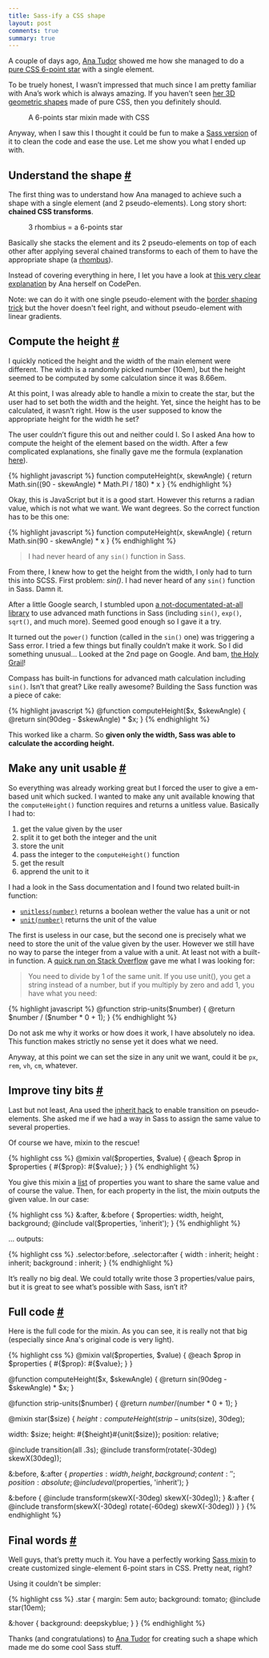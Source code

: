 ```yaml
---
title: Sass-ify a CSS shape
layout: post
comments: true
summary: true
---
```

<section>          
<p>A couple of days ago, <a href="http://twitter.com/thebabydino">Ana Tudor</a> showed me how she managed to do a <a href="http://codepen.io/thebabydino/pen/DmklE">pure CSS 6-point star</a> with a single element.</p>
<p>To be truely honest, I wasn’t impressed that much since I am pretty familiar with Ana’s work which is always amazing. If you haven’t seen <a href="http://stackoverflow.com/users/1397351/ana">her 3D geometric shapes</a> made of pure CSS, then you definitely should.</p>
<figure class="figure--right">
<img alt="" src="/images/sass-mixin-star__css-star.png">
<figcaption>A 6-points star mixin made with CSS</figcaption>
</figure>
<p>Anyway, when I saw this I thought it could be fun to make a <a href="http://codepen.io/HugoGiraudel/pen/LkoGE">Sass version</a> of it to clean the code and ease the use. Let me show you what I ended up with.</p>
</section>
<section id="shape">
<h2>Understand the shape <a href="#shape" class="section-anchor">#</a></h2>
<p>The first thing was to understand how Ana managed to achieve such a shape with a single element (and 2 pseudo-elements). Long story short:  <strong>chained CSS transforms</strong>.</p>
<figure class="figure--right">
<img src="/images/sass-mixin-star__rhombius.png" alt="">
<figcaption>3 rhombius = a 6-points star</figcaption>
</figure>
<p>Basically she stacks the element and its 2 pseudo-elements on top of each other after applying several chained transforms to each of them to have the appropriate shape (a <a href="http://www.mathopenref.com/rhombus.html">rhombus</a>).</p>
<p>Instead of covering everything in here, I let you have a look at <a href="http://codepen.io/thebabydino/full/ca5fdb3582a6a27e4d3988d6d90952cb">this very clear explanation</a> by Ana herself on CodePen.</p>
<p class="note">Note: we can do it with one single pseudo-element with the <a href="http://davidwalsh.name/css-triangles">border shaping trick</a> but the hover doesn't feel right, and without pseudo-element with linear gradients.</p>
</section>
<section id="compute-the-height">
<h2>Compute the height <a href="#compute-the-height" class="section-anchor">#</a></h2>
<p>I quickly noticed the height and the width of the main element were different. The width is a randomly picked number (10em), but the height seemed to be computed by some calculation since it was 8.66em.</p>
<p>At this point, I was already able to handle a mixin to create the star, but the user had to set both the width and the height. Yet, since the height has to be calculated, it wasn’t right. How is the user supposed to know the appropriate height for the width he set?</p>
<p>The user couldn’t figure this out and neither could I. So I asked Ana how to compute the height of the element based on the width. After a few complicated explanations, she finally gave me the formula (explanation <a href="http://codepen.io/thebabydino/full/ca5fdb3582a6a27e4d3988d6d90952cb">here</a>).</p>
{% highlight javascript %}
function computeHeight(x, skewAngle) { 
  return Math.sin((90 - skewAngle) * Math.PI / 180) * x 
}
{% endhighlight %}
<p>Okay, this is JavaScript but it is a good start. However this returns a radian value, which is not what we want. We want degrees. So the correct function has to be this one:</p>
{% highlight javascript %}
function computeHeight(x, skewAngle) { 
  return Math.sin(90 - skewAngle) * x 
}
{% endhighlight %}
<blockquote class="pull-quote--right">I had never heard of any <code>sin()</code> function in Sass.</blockquote>
<p>From there, I knew how to get the height from the width, I only had to turn this into SCSS. First problem: <em>sin()</em>. I had never heard of any <code>sin()</code> function in Sass. Damn it.</p>
<p>After a little Google search, I stumbled upon <a href="https://github.com/adambom/Sass-Math/blob/master/math.scss">a not-documentated-at-all library</a> to use advanced math functions in Sass (including <code>sin()</code>, <code>exp()</code>, <code>sqrt()</code>, and much more). Seemed good enough so I gave it a try.</p>
<p>It turned out the <code>power()</code> function (called in the <code>sin()</code> one) was triggering a Sass error. I tried a few things but finally couldn’t make it work. So I did something unusual... Looked at the 2nd page on Google. And bam, <a href="http://compass-style.org/reference/compass/helpers/math/">the Holy Grail</a>!</p>
<p>Compass has built-in functions for advanced math calculation including <code>sin()</code>. Isn’t that great? Like really awesome? Building the Sass function was a piece of cake:</p>
{% highlight javascript %}
@function computeHeight($x, $skewAngle) { 
  @return sin(90deg - $skewAngle) * $x;
}
{% endhighlight %}
<p>This worked like a charm. So <strong>given only the width, Sass was able to calculate the according height.</strong></p>
</section>
<section id="units">
<h2>Make any unit usable <a href="#units" class="section-anchor">#</a></h2>
<p>So everything was already working great but I forced the user to give a em-based unit which sucked. I wanted to make any unit available knowing that the <code>computeHeight()</code> function requires and returns a unitless value. Basically I had to:</p>
<ol>
<li>get the value given by the user</li>
<li>split it to get both the integer and the unit</li>
<li>store the unit</li>
<li>pass the integer to the <code>computeHeight()</code> function</li>
<li>get the result</li>
<li>apprend the unit to it</li>
</ol>
<p>I had a look in the Sass documentation and I found two related built-in function:</p>
<ul>
<li><a href="http://sass-lang.com/docs/yardoc/Sass/Script/Functions.html#unitless-instance_method"><code>unitless(number)</code></a> returns a boolean wether the value has a unit or not</li>
<li><a href="http://sass-lang.com/docs/yardoc/Sass/Script/Functions.html#unit-instance_method"><code>unit(number)</code></a> returns the unit of the value</li>
</ul>
<p>The first is useless in our case, but the second one is precisely what we need to store the unit of the value given by the user. However we still have no way to parse the integer from a value with a unit. At least not with a built-in function. A <a href="http://stackoverflow.com/a/12335841">quick run on Stack Overflow</a> gave me what I was looking for:</p>
<blockquote class="quote"><p>You need to divide by 1 of the same unit. If you use unit(), you get a string instead of a number, but if you multiply by zero and add 1, you have what you need:</p></blockquote>
{% highlight javascript %}
@function strip-units($number) {
  @return $number / ($number * 0 + 1);
}
{% endhighlight %}
<p>Do not ask me why it works or how does it work, I have absolutely no idea. This function makes strictly no sense yet it does what we need.</p>
<p>Anyway, at this point we can set the size in any unit we want, could it be <code>px</code>, <code>rem</code>, <code>vh</code>, <code>cm</code>, whatever.
</section>
<section id="improvements">
<h2>Improve tiny bits <a href="#improvements" class="section-anchor">#</a></h2>
<p>Last but not least, Ana used the <a href="http://xiel.de/webkit-fix-css-transitions-on-pseudo-elements/">inherit hack</a> to enable transition on pseudo-elements. She asked me if we had a way in Sass to assign the same value to several properties.</p>
<p>Of course we have, mixin to the rescue!</p>
{% highlight css %}
@mixin val($properties, $value) {
  @each $prop in $properties { 
    #{$prop}:  #{$value};
  }
}
{% endhighlight %}
<p>You give this mixin a <a href="http://sass-lang.com/docs/yardoc/file.SASS_REFERENCE.html#lists">list</a> of properties you want to share the same value and of course the value. Then, for each property in the list, the mixin outputs the given value. In our case:</p>
{% highlight css %}
&:after, &:before {
  $properties: width, height, background;
  @include val($properties, 'inherit');
}
{% endhighlight %}
<p>... outputs:</p>
{% highlight css %}
.selector:before, .selector:after {
  width      : inherit;
  height     : inherit;
  background : inherit;
}
{% endhighlight %}
<p>It’s really no big deal. We could totally write those 3 properties/value pairs, but it is great to see what’s possible with Sass, isn’t it?</p>
</section>
<section id="code">
<h2>Full code <a href="#code" class="section-anchor">#</a></h2>
<p>Here is the full code for the mixin. As you can see, it is really not that big (especially since Ana's original code is very light).</p>
{% highlight css %}
@mixin val($properties, $value) {
  @each $prop in $properties { 
    #{$prop}: #{$value};
  }
}

@function computeHeight($x, $skewAngle) { 
  @return sin(90deg - $skewAngle) * $x;
}

@function strip-units($number) {
  @return $number / ($number * 0 + 1);
}

@mixin star($size) {
  $height: computeHeight(strip-units($size), 30deg);
  
  width: $size;
  height: #{$height}#{unit($size)};
  position: relative;
  
  @include transition(all .3s);
  @include transform(rotate(-30deg) skewX(30deg));
    
  &:before, 
  &:after {
    $properties: width, height, background;
    content: '';
    position: absolute;
    @include val($properties, 'inherit');
  }
    
  &:before { 
    @include transform(skewX(-30deg) skewX(-30deg)); 
  }
  &:after { 
    @include transform(skewX(-30deg) rotate(-60deg) skewX(-30deg)) 
  }
}
{% endhighlight %}
</section>
<section id="final-words">
<h2>Final words <a href="#final-words" class="section-anchor">#</a></h2>
<p>Well guys, that’s pretty much it. You have a perfectly working <a href="http://codepen.io/HugoGiraudel/pen/LkoGE">Sass mixin</a> to create customized single-element 6-point stars in CSS. Pretty neat, right?</p>
<p>Using it couldn't be simpler:</p>
{% highlight css %}
.star {
  margin: 5em auto;
  background: tomato;
  @include star(10em);
  
  &:hover {
    background: deepskyblue;
  }
}
{% endhighlight %}
<p>Thanks (and congratulations) to <a href="http://twitter.com/thebabydino">Ana Tudor</a> for creating such a shape which made me do some cool Sass stuff.</p>
</section>